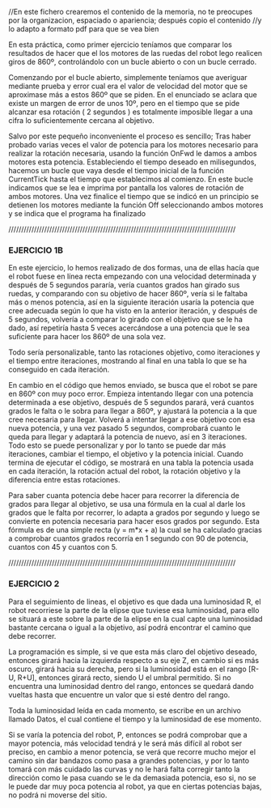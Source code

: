 //En este fichero crearemos el contenido de la memoria, no te preocupes por la organizacion, espaciado o apariencia; después copio el contenido
//y lo adapto a formato pdf para que se vea bien


En esta práctica, como primer ejercicio teníamos que comparar los resultados de hacer que el los motores de las ruedas del robot lego realicen giros de 860º, controlándolo con un bucle abierto o con un bucle cerrado.

Comenzando por el bucle abierto, simplemente teníamos que averiguar mediante prueba y error cual era el valor de velocidad del motor que se aproximase más a estos 860º que se piden. En el enunciado se aclara que existe un margen de error de unos 10º, pero en el tiempo que se pide alcanzar esa rotación ( 2 segundos ) es totalmente imposible llegar a una cifra lo suficientemente cercana al objetivo.

Salvo por este pequeño inconveniente el proceso es sencillo; Tras haber probado varias veces el valor de potencia para los motores necesario para realizar la rotación necesaria, usando la función OnFwd le damos a ambos motores esta potencia. Estableciendo el tiempo deseado en milisegundos, hacemos un bucle que vaya desde el tiempo inicial de la función CurrentTick hasta el tiempo que establecimos al comienzo. En este bucle indicamos que se lea e imprima por pantalla los valores de rotación de ambos motores. Una vez finalice el tiempo que se indicó en un principio se detienen los motores mediante la función Off seleccionando ambos motores y se indica que el programa ha finalizado

/////////////////////////////////////////////////////////////////////////////////////////

### EJERCICIO 1B
En este ejercicio, lo hemos realizado de dos formas, una de ellas hacía que el robot fuese en línea recta empezando con una velocidad determinada y después de 5 segundos pararía, vería cuantos grados han girado sus ruedas, y comparando con su objetivo de hacer 860º, vería si le faltaba más o menos potencia, así en la siguiente iteración usaría la potencia que cree adecuada según lo que ha visto en la anterior iteración, y después de 5 segundos, volvería a comparar lo girado con el objetivo que se le ha dado, así repetiría hasta 5 veces acercándose a una potencia que le sea suficiente para hacer los 860º de una sola vez. 

Todo sería personalizable, tanto las rotaciones objetivo, como iteraciones y el tiempo entre iteraciones, mostrando al final en una tabla lo que se ha conseguido en cada iteración.

En cambio en el código que hemos enviado, se busca que el robot se pare en 860º con muy poco error. Empieza intentando llegar con una potencia determinada a ese objetivo, después de 5 segundos parará, verá cuantos grados le falta o le sobra para llegar a 860º, y ajustará la potencia a la que cree necesaria para llegar. Volverá a intentar llegar a ese objetivo con esa nueva potencia, y una vez pasado 5 segundos, comprobará cuanto le queda para llegar y adaptará la potencia de nuevo, así en 3 iteraciones. 
Todo esto se puede personalizar y por lo tanto se puede dar más iteraciones, cambiar el tiempo, el objetivo y la potencia inicial. 
Cuando termina de ejecutar el código, se mostrará en una tabla la potencia usada en cada iteración, la rotación actual del robot, la rotación objetivo y la diferencia entre estas rotaciones.

Para saber cuanta potencia debe hacer para recorrer la diferencia de grados para llegar al objetivo, se usa una fórmula en la cual al darle los grados que le falta por recorrer, lo adapta a grados por segundo y luego se convierte en potencia necesaria para hacer esos grados por segundo. Esta fórmula es de una simple recta (y = m*x + a) la cual se ha calculado gracias a comprobar cuantos grados recorría en 1 segundo con 90 de potencia, cuantos con 45 y cuantos con 5.

/////////////////////////////////////////////////////////////////////////////////////////

### EJERCICIO 2
Para el seguimiento de lineas, el objetivo es que dada una luminosidad R, el robot recorriese la parte de la elipse que tuviese esa luminosidad, para ello se situará a este sobre la parte de la elipse en la cual capte una luminosidad bastante cercana o igual a la objetivo, así podrá encontrar el camino que debe recorrer.

La programación es simple, si ve que esta más claro del objetivo deseado, entonces girará hacia la izquierda respecto a su eje Z, en cambio si es más oscuro, girará hacia su derecha, pero si la luminosidad está en el rango [R-U, R+U], entonces girará recto, siendo U el umbral permitido. Si no encuentra una luminosidad dentro del rango, entonces se quedará dando vueltas hasta que encuentre un valor que si esté dentro del rango.

Toda la luminosidad leída en cada momento, se escribe en un archivo llamado Datos, el cual contiene el tiempo y la luminosidad de ese momento.

Si se varía la potencia del robot, P, entonces se podrá comprobar que a mayor potencia, más velocidad tendrá y le será más difícil al robot ser preciso, en cambio a menor potencia, se verá que recorre mucho mejor el camino sin dar bandazos como pasa a grandes potencias, y por lo tanto tomará con más cuidado las curvas y no le hará falta corregir tanto la dirección como le pasa cuando se le da demasiada potencia, eso si, no se le puede dar muy poca potencia al robot, ya que en ciertas potencias bajas, no podrá ni moverse del sitio.
